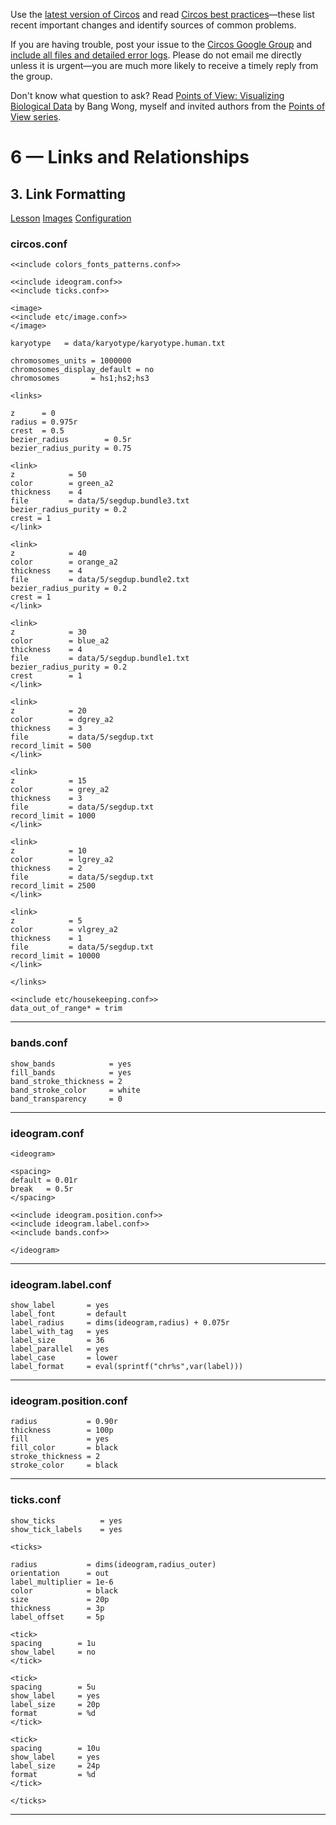 Use the [latest version of Circos](/software/download/circos/) and read
[Circos best
practices](/documentation/tutorials/reference/best_practices/)—these list
recent important changes and identify sources of common problems.

If you are having trouble, post your issue to the [Circos Google
Group](https://groups.google.com/group/circos-data-visualization) and [include
all files and detailed error logs](/support/support/). Please do not email me
directly unless it is urgent—you are much more likely to receive a timely
reply from the group.

Don't know what question to ask? Read [Points of View: Visualizing Biological
Data](https://www.nature.com/nmeth/journal/v9/n12/full/nmeth.2258.html) by
Bang Wong, myself and invited authors from the [Points of View
series](https://mk.bcgsc.ca/pointsofview).

# 6 — Links and Relationships

## 3\. Link Formatting

[Lesson](/documentation/tutorials/links/formatting/lesson)
[Images](/documentation/tutorials/links/formatting/images)
[Configuration](/documentation/tutorials/links/formatting/configuration)

### circos.conf

    
    
    <<include colors_fonts_patterns.conf>>
    
    <<include ideogram.conf>>
    <<include ticks.conf>>
    
    <image>
    <<include etc/image.conf>>
    </image>
    
    karyotype   = data/karyotype/karyotype.human.txt
    
    chromosomes_units = 1000000
    chromosomes_display_default = no
    chromosomes       = hs1;hs2;hs3
    
    <links>
    
    z      = 0
    radius = 0.975r
    crest  = 0.5
    bezier_radius        = 0.5r
    bezier_radius_purity = 0.75
    
    <link>
    z            = 50
    color        = green_a2
    thickness    = 4
    file         = data/5/segdup.bundle3.txt
    bezier_radius_purity = 0.2
    crest = 1
    </link>
    
    <link>
    z            = 40
    color        = orange_a2
    thickness    = 4
    file         = data/5/segdup.bundle2.txt
    bezier_radius_purity = 0.2
    crest = 1
    </link>
    
    <link>
    z            = 30
    color        = blue_a2
    thickness    = 4
    file         = data/5/segdup.bundle1.txt
    bezier_radius_purity = 0.2
    crest        = 1
    </link>
    
    <link>
    z            = 20
    color        = dgrey_a2
    thickness    = 3
    file         = data/5/segdup.txt
    record_limit = 500
    </link>
    
    <link>
    z            = 15
    color        = grey_a2
    thickness    = 3
    file         = data/5/segdup.txt
    record_limit = 1000
    </link>
    
    <link>
    z            = 10
    color        = lgrey_a2
    thickness    = 2
    file         = data/5/segdup.txt
    record_limit = 2500
    </link>
    
    <link>
    z            = 5
    color        = vlgrey_a2
    thickness    = 1
    file         = data/5/segdup.txt
    record_limit = 10000
    </link>
    
    </links>
    
    <<include etc/housekeeping.conf>>
    data_out_of_range* = trim
    

  

* * *

### bands.conf

    
    
    show_bands            = yes
    fill_bands            = yes
    band_stroke_thickness = 2
    band_stroke_color     = white
    band_transparency     = 0
    

  

* * *

### ideogram.conf

    
    
    <ideogram>
    
    <spacing>
    default = 0.01r
    break   = 0.5r
    </spacing>
    
    <<include ideogram.position.conf>>
    <<include ideogram.label.conf>>
    <<include bands.conf>>
    
    </ideogram>
    
    

  

* * *

### ideogram.label.conf

    
    
    show_label       = yes
    label_font       = default
    label_radius     = dims(ideogram,radius) + 0.075r
    label_with_tag   = yes
    label_size       = 36
    label_parallel   = yes
    label_case       = lower
    label_format     = eval(sprintf("chr%s",var(label)))
    

  

* * *

### ideogram.position.conf

    
    
    radius           = 0.90r
    thickness        = 100p
    fill             = yes
    fill_color       = black
    stroke_thickness = 2
    stroke_color     = black
    

  

* * *

### ticks.conf

    
    
    show_ticks          = yes
    show_tick_labels    = yes
    
    <ticks>
    
    radius           = dims(ideogram,radius_outer)
    orientation      = out
    label_multiplier = 1e-6
    color            = black
    size             = 20p
    thickness        = 3p
    label_offset     = 5p
    
    <tick>
    spacing        = 1u
    show_label     = no
    </tick>
    
    <tick>
    spacing        = 5u
    show_label     = yes
    label_size     = 20p
    format         = %d
    </tick>
    
    <tick>
    spacing        = 10u
    show_label     = yes
    label_size     = 24p
    format         = %d
    </tick>
    
    </ticks>
    

  

* * *

